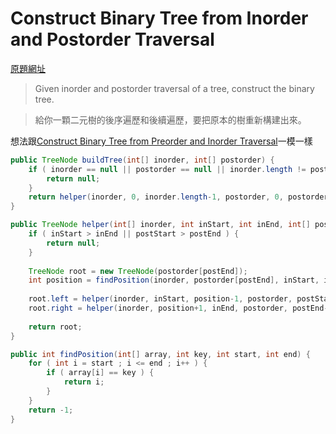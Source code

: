 # Construct Binary Tree from Inorder and Postorder Traversal

[原題網址](http://www.lintcode.com/en/problem/construct-binary-tree-from-inorder-and-postorder-traversal/)

> Given inorder and postorder traversal of a tree, construct the binary tree.

> 給你一顆二元樹的後序遍歷和後續遍歷，要把原本的樹重新構建出來。

想法跟[Construct Binary Tree from Preorder and Inorder Traversal](construct_binary_tree_from_preorder_and_inorder_traversal.md)一模一樣


```java
public TreeNode buildTree(int[] inorder, int[] postorder) {
    if ( inorder == null || postorder == null || inorder.length != postorder.length ) {
        return null;
    }
    return helper(inorder, 0, inorder.length-1, postorder, 0, postorder.length-1);
}

public TreeNode helper(int[] inorder, int inStart, int inEnd, int[] postorder, int postStart, int postEnd) {
    if ( inStart > inEnd || postStart > postEnd ) {
        return null;
    }
    
    TreeNode root = new TreeNode(postorder[postEnd]);
    int position = findPosition(inorder, postorder[postEnd], inStart, inEnd);
    
    root.left = helper(inorder, inStart, position-1, postorder, postStart, postStart+position-inStart-1);
    root.right = helper(inorder, position+1, inEnd, postorder, postEnd-inEnd+position, postEnd-1);
    
    return root;
}

public int findPosition(int[] array, int key, int start, int end) {
    for ( int i = start ; i <= end ; i++ ) {
        if ( array[i] == key ) {
            return i;
        }
    }
    return -1;
}
```

